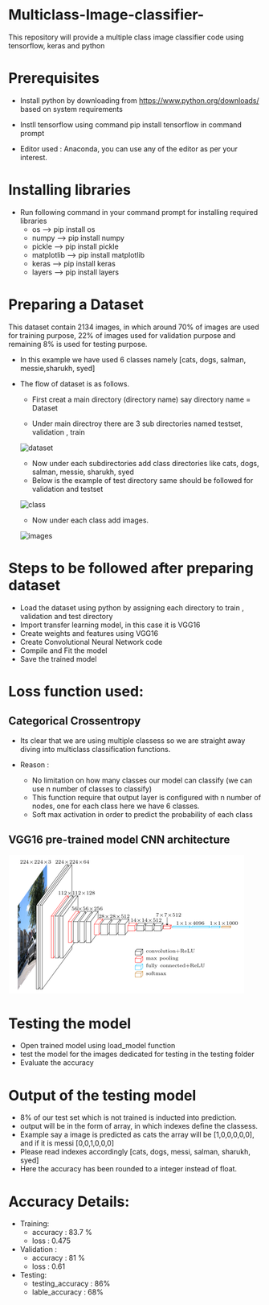 # Multiclass-Image-classifier-
 
 This repository will provide a multiple class image classifier code using tensorflow, keras and python

# Prerequisites

* Install python by downloading from https://www.python.org/downloads/ based on system requirements

* Instll tensorflow using command pip install tensorflow in command prompt

* Editor used : Anaconda, you can use any of the editor as per your interest.

# Installing libraries
  * Run following command in your command prompt for installing required libraries
    * os --> pip install os
    * numpy --> pip install numpy
    * pickle --> pip install pickle
    * matplotlib --> pip install matplotlib
    * keras --> pip install keras
    * layers --> pip install layers

# Preparing a Dataset

  This dataset contain 2134 images, in which around 70% of images are used for training purpose, 22% of images
  used for validation purpose and remaining 8% is used for testing purpose.

  * In this example we have used 6 classes namely [cats, dogs, salman, messie,sharukh, syed]

  * The flow of dataset is as follows.
  
      * First creat a main directory (directory name)  say directory name  = Dataset
  
      * Under main directroy there are 3 sub directories named testset, validation , train

      ![dataset](https://user-images.githubusercontent.com/56253081/66737339-5249a880-ee89-11e9-86a1-08f92f6816b6.jpg)


      * Now under each subdirectories add class directories like cats, dogs, salman, messie, sharukh, syed
      * Below is the example of test directory same should be followed for validation and testset

       ![class](https://user-images.githubusercontent.com/56253081/66737343-54ac0280-ee89-11e9-8c62-1adfa772cf9f.png)

      * Now under each class add images.

     ![images](https://user-images.githubusercontent.com/56253081/66737350-5a094d00-ee89-11e9-9d83-17dc2019b290.jpg)
  
  
  # Steps to be followed after preparing dataset
  
  * Load the dataset using python by assigning each directory to train , validation and test directory
  * Import transfer learning model, in this case it is VGG16
  * Create weights and features using VGG16
  * Create Convolutional Neural Network code
  * Compile and Fit the model
  * Save the trained model
  
  # Loss function used:
  
  ## Categorical Crossentropy
  
   * Its clear that we are using multiple classess so we are straight away diving into multiclass classification functions.
  
   * Reason : 
      * No limitation on how many classes our model can classify (we can use n number of classes to classify)
      * This function require that output layer is configured with n number of nodes, one for each class here we have 6 classes.
      * Soft max activation in order to predict the probability of each class

  ## VGG16 pre-trained model CNN architecture
  
 ![VGG ARCHITECTURE](images/VGG16_architecture.png)
 
  # Testing the model
  
  * Open trained model using load_model function
  * test the model for the images dedicated for testing in the testing folder
  * Evaluate the accuracy
  
  # Output of the testing model
  
   * 8% of our test set which is not trained is inducted into prediction.
   * output will be in the form of array, in which indexes define the classess.
   * Example say a image is predicted as cats the array will be [1,0,0,0,0,0], and if it is messi [0,0,1,0,0,0]
   * Please read indexes accordingly [cats, dogs, messi, salman, sharukh, syed]
   * Here the accuracy has been rounded to a integer instead of float.
    
  
# Accuracy Details:
  * Training:
      * accuracy : 83.7 %
      * loss : 0.475
  * Validation :
      * accuracy : 81 %
      * loss : 0.61
  * Testing:
      * testing_accuracy : 86%
      * lable_accuracy : 68%




